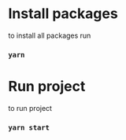 # Install packages

to install all packages run

### `yarn`

# Run project

to run project

### `yarn start`
